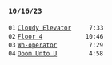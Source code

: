 ### `10/16/23`
`01` [`Cloudy Elevator`](cloudy-elevator.mp3)     `7:33`  
`02` [`Floor 4`](floor-4.mp3)          `10:46`  
`03` [`Wh-operator`](wh-operator.mp3)       `7:29`  
`04` [`Doom Unto U`](doom-unto-u.mp3)       `4:58`
